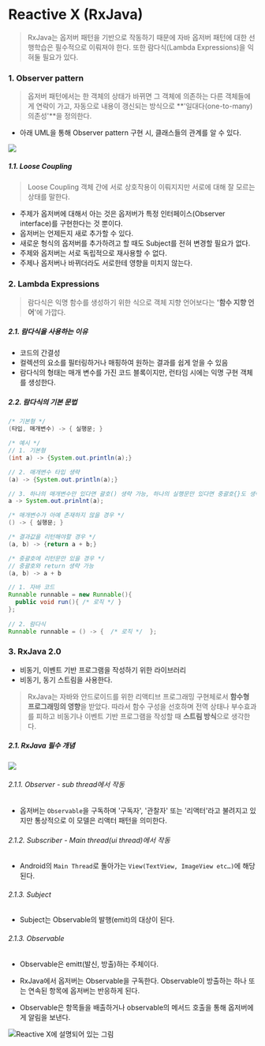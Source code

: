 # Reactive X (RxJava)

> RxJava는 옵저버 패턴을 기반으로 작동하기 때문에 자바 옵저버 패턴에 대한 선행학습은 필수적으로 이뤄져야 한다. 또한 람다식(Lambda Expressions)을 익혀둘 필요가 있다.

### 1. Observer pattern

> 옵저버 패턴에서는 한 객체의 상태가 바뀌면 그 객체에 의존하는 다른 객체들에게 연락이 가고, 자동으로 내용이 갱신되는 방식으로 **'일대다(one-to-many) 의존성'**을 정의한다.

- 아래 UML을 통해 Observer pattern 구현 시, 클래스들의 관계를 알 수 있다. 

![](http://cdn.journaldev.com/wp-content/uploads/2013/07/observer-pattern.png)

##### 1.1. Loose Coupling

>  Loose Coupling 객체 간에 서로 상호작용이 이뤄지지만 서로에 대해 잘 모르는 상태를 말한다.

- 주제가 옵저버에 대해서 아는 것은 옵저버가 특정 인터페이스(Observer interface)를 구현한다는 것 뿐이다.
- 옵저버는 언제든지 새로 추가할 수 있다.
- 새로운 형식의 옵저버를 추가하려고 할 때도 Subject를 전혀 변경할 필요가 없다.
- 주제와 옵저버는 서로 독립적으로 재사용할 수 없다.
- 주제나 옵저버나 바뀌더라도 서로한테 영향을 미치지 않는다.



### 2. Lambda Expressions

> 람다식은 익명 함수를 생성하기 위한 식으로 객체 지향 언어보다는 **'함수 지향 언어**'에 가깝다.

##### 2.1. 람다식을 사용하는 이유

- 코드의 간결성
- 컬렉션의 요소를 필터링하거나 매핑하여 원하는 결과를 쉽게 얻을 수 있음
- 람다식의 형태는 매개 변수를 가진 코드 블록이지만, 런타임 시에는 익명 구현 객체를 생성한다.

##### 2.2. 람다식의 기본 문법

```java
/* 기본형 */
(타입, 매개변수) -> { 실행문; }

/* 예시 */
// 1. 기본형
(int a) -> {System.out.println(a);}

// 2. 매개변수 타입 생략
(a) -> {System.out.println(a);}

// 3. 하나의 매개변수만 있다면 괄호() 생략 가능, 하나의 실행문만 있다면 중괄호{}도 생략 가능
a -> System.out.prinlnt(a);

/* 매개변수가 아예 존재하지 않을 경우 */
() -> { 실행문; }

/* 결과값을 리턴해야할 경우 */
(a, b) -> {return a + b;}

/* 중괄호에 리턴문만 있을 경우 */
// 중괄호와 return 생략 가능 
(a, b) -> a + b 
```

```java
// 1. 자바 코드
Runnable runnable = new Runnable(){
  public void run(){ /* 로직 */ }
};
  
// 2. 람다식
Runnable runnable = () -> {  /* 로직 */  };
```



### 3. RxJava 2.0

- 비동기, 이벤트 기반 프로그램을 작성하기 위한 라이브러리
- 비동기, 동기 스트림을 사용한다. 

> RxJava는 자바와 안드로이드를 위한 리액티브 프로그래밍 구현체로서 **함수형 프로그래밍의 영향**을 받았다. 따라서 함수 구성을 선호하며 전역 상태나 부수효과를 피하고 비동기나 이벤트 기반 프로그램을 작성할 때 **스트림 방식**으로 생각한다. 

##### 2.1. RxJava 필수 개념

![](https://ws3.sinaimg.cn/large/006tKfTcgy1fhportwjf9j31a40laqcb.jpg)

###### 2.1.1. Observer - sub thread에서 작동

- 옵저버는 `Observable`을 구독하며 '구독자', '관찰자' 또는 '리액터'라고 불려지고 있지만 통상적으로 이 모델은 리액터 패턴을 의미한다.

###### 2.1.2. Subscriber - Main thread(ui thread)에서 작동 

- Android의 `Main Thread`로 돌아가는 `View(TextView, ImageView etc…)`에 해당된다.


###### 2.1.3. Subject

- Subject는 Observable의 발행(emit)의 대상이 된다.

###### 2.1.3. Observable

- Observable은 emitt(발신, 방출)하는 주체이다.


- RxJava에서 옵저버는 Observable을 구독한다. Observable이 방출하는 하나 또는 연속된 항목에 옵저버는 반응하게 된다.
- Observable은 항목들을 배출하거나 observable의 메서드 호출을 통해 옵저버에게 알림을 보낸다.

![Reactive X에 설명되어 있는 그림](http://reactivex.io/assets/operators/legend.png)







